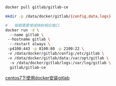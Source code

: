 ``` bash
docker pull gitlab/gitlab-ce 

mkdir -p /data/docker/gitlab/{config,data,logs}

#   根据需要增减映射相应端口
docker run -d \ 
  --name gitlab \ 
 --hostname gitlab \ 
  --restart always \ 
 -p4100:443 -p 8100:80 -p 2100:22 \ 
 -v /data/docker/gitlab/config:/etc/gitlab \ 
 -v /data/docker/gitlab/data:/var/opt/gitlab \ 
  -v /data/docker/gitlab/logs:/var/log/gitlab \ 
  gitlab/gitlab-ce
```


[centos7下使用docker安装gitlab](https://www.cnblogs.com/ding2016/p/10422605.html)